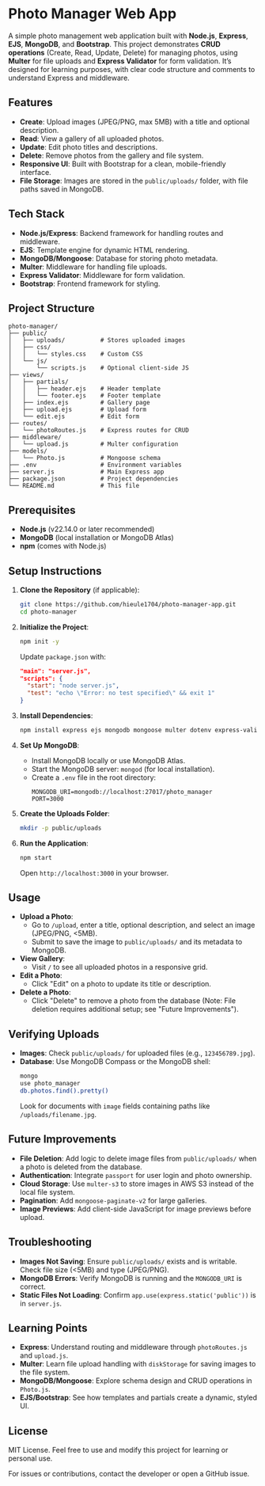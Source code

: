 # Photo Manager Web App

A simple photo management web application built with **Node.js**, **Express**, **EJS**, **MongoDB**, and **Bootstrap**. This project demonstrates **CRUD operations** (Create, Read, Update, Delete) for managing photos, using **Multer** for file uploads and **Express Validator** for form validation. It’s designed for learning purposes, with clear code structure and comments to understand Express and middleware.

## Features

- **Create**: Upload images (JPEG/PNG, max 5MB) with a title and optional description.
- **Read**: View a gallery of all uploaded photos.
- **Update**: Edit photo titles and descriptions.
- **Delete**: Remove photos from the gallery and file system.
- **Responsive UI**: Built with Bootstrap for a clean, mobile-friendly interface.
- **File Storage**: Images are stored in the `public/uploads/` folder, with file paths saved in MongoDB.

## Tech Stack

- **Node.js/Express**: Backend framework for handling routes and middleware.
- **EJS**: Template engine for dynamic HTML rendering.
- **MongoDB/Mongoose**: Database for storing photo metadata.
- **Multer**: Middleware for handling file uploads.
- **Express Validator**: Middleware for form validation.
- **Bootstrap**: Frontend framework for styling.

## Project Structure

```
photo-manager/
├── public/
│   ├── uploads/          # Stores uploaded images
│   ├── css/
│   │   └── styles.css    # Custom CSS
│   └── js/
│       └── scripts.js    # Optional client-side JS
├── views/
│   ├── partials/
│   │   ├── header.ejs    # Header template
│   │   └── footer.ejs    # Footer template
│   ├── index.ejs         # Gallery page
│   ├── upload.ejs        # Upload form
│   └── edit.ejs          # Edit form
├── routes/
│   └── photoRoutes.js    # Express routes for CRUD
├── middleware/
│   └── upload.js         # Multer configuration
├── models/
│   └── Photo.js          # Mongoose schema
├── .env                  # Environment variables
├── server.js             # Main Express app
├── package.json          # Project dependencies
└── README.md             # This file
```

## Prerequisites

- **Node.js** (v22.14.0 or later recommended)
- **MongoDB** (local installation or MongoDB Atlas)
- **npm** (comes with Node.js)

## Setup Instructions

1. **Clone the Repository** (if applicable):

   ```bash
   git clone https://github.com/hieule1704/photo-manager-app.git
   cd photo-manager
   ```

2. **Initialize the Project**:

   ```bash
   npm init -y
   ```

   Update `package.json` with:

   ```json
   "main": "server.js",
   "scripts": {
     "start": "node server.js",
     "test": "echo \"Error: no test specified\" && exit 1"
   }
   ```

3. **Install Dependencies**:

   ```bash
   npm install express ejs mongodb mongoose multer dotenv express-validator bootstrap
   ```

4. **Set Up MongoDB**:

   - Install MongoDB locally or use MongoDB Atlas.
   - Start the MongoDB server: `mongod` (for local installation).
   - Create a `.env` file in the root directory:
     ```env
     MONGODB_URI=mongodb://localhost:27017/photo_manager
     PORT=3000
     ```

5. **Create the Uploads Folder**:

   ```bash
   mkdir -p public/uploads
   ```

6. **Run the Application**:
   ```bash
   npm start
   ```
   Open `http://localhost:3000` in your browser.

## Usage

- **Upload a Photo**:
  - Go to `/upload`, enter a title, optional description, and select an image (JPEG/PNG, <5MB).
  - Submit to save the image to `public/uploads/` and its metadata to MongoDB.
- **View Gallery**:
  - Visit `/` to see all uploaded photos in a responsive grid.
- **Edit a Photo**:
  - Click "Edit" on a photo to update its title or description.
- **Delete a Photo**:
  - Click "Delete" to remove a photo from the database (Note: File deletion requires additional setup; see "Future Improvements").

## Verifying Uploads

- **Images**: Check `public/uploads/` for uploaded files (e.g., `123456789.jpg`).
- **Database**: Use MongoDB Compass or the MongoDB shell:
  ```bash
  mongo
  use photo_manager
  db.photos.find().pretty()
  ```
  Look for documents with `image` fields containing paths like `/uploads/filename.jpg`.

## Future Improvements

- **File Deletion**: Add logic to delete image files from `public/uploads/` when a photo is deleted from the database.
- **Authentication**: Integrate `passport` for user login and photo ownership.
- **Cloud Storage**: Use `multer-s3` to store images in AWS S3 instead of the local file system.
- **Pagination**: Add `mongoose-paginate-v2` for large galleries.
- **Image Previews**: Add client-side JavaScript for image previews before upload.

## Troubleshooting

- **Images Not Saving**: Ensure `public/uploads/` exists and is writable. Check file size (<5MB) and type (JPEG/PNG).
- **MongoDB Errors**: Verify MongoDB is running and the `MONGODB_URI` is correct.
- **Static Files Not Loading**: Confirm `app.use(express.static('public'))` is in `server.js`.

## Learning Points

- **Express**: Understand routing and middleware through `photoRoutes.js` and `upload.js`.
- **Multer**: Learn file upload handling with `diskStorage` for saving images to the file system.
- **MongoDB/Mongoose**: Explore schema design and CRUD operations in `Photo.js`.
- **EJS/Bootstrap**: See how templates and partials create a dynamic, styled UI.

## License

MIT License. Feel free to use and modify this project for learning or personal use.

For issues or contributions, contact the developer or open a GitHub issue.
